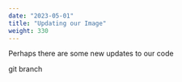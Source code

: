 ```yaml
---
date: "2023-05-01"
title: "Updating our Image"
weight: 330
---
```


Perhaps there are some new updates to our code

git branch
